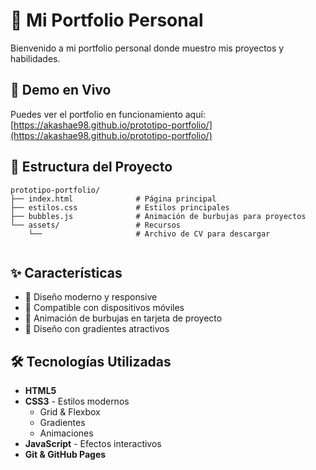 # 💼 Mi Portfolio Personal

Bienvenido a mi portfolio personal donde muestro mis proyectos y habilidades.

## 🚀 Demo en Vivo

Puedes ver el portfolio en funcionamiento aquí: [https://akashae98.github.io/prototipo-portfolio/](https://akashae98.github.io/prototipo-portfolio/)


## 📁 Estructura del Proyecto

```
prototipo-portfolio/
├── index.html              # Página principal
├── estilos.css             # Estilos principales
├── bubbles.js              # Animación de burbujas para proyectos
└── assets/                 # Recursos 
    └──                     # Archivo de CV para descargar
                 
```

## ✨ Características

- 🎨 Diseño moderno y responsive
- 📱 Compatible con dispositivos móviles
- 🫧 Animación de burbujas en tarjeta de proyecto
- 🌈 Diseño con gradientes atractivos
  

## 🛠️ Tecnologías Utilizadas

- **HTML5** 
- **CSS3** - Estilos modernos
  - Grid & Flexbox
  - Gradientes
  - Animaciones
- **JavaScript** - Efectos interactivos
- **Git & GitHub Pages** 


